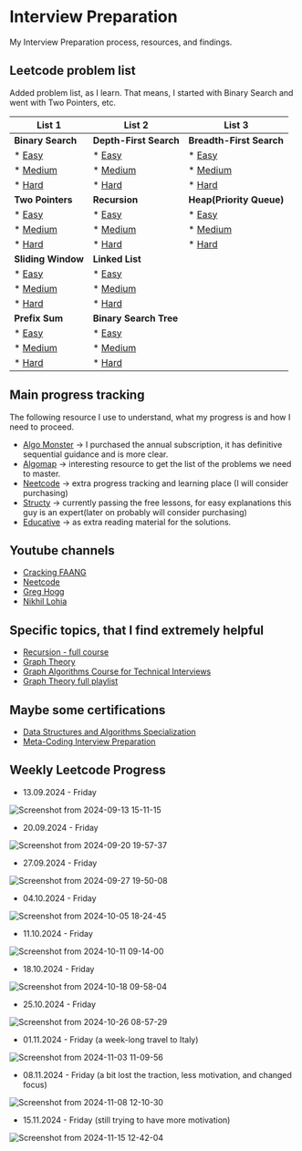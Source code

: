 # Interview Preparation

My Interview Preparation process, resources, and findings.

## Leetcode problem list

Added problem list, as I learn. That means, I started with Binary Search and went with Two Pointers, etc.

| List 1                                                                          | List 2                                                                              | List 3                   |
| ------------------------------------------------------------------------------- | ----------------------------------------------------------------------------------- | ------------------------ |
| **Binary Search**                                                               | **Depth-First Search**                                                              | **Breadth-First Search** |
| * [Easy](https://leetcode.com/problem-list/binary-search/?difficulty=EASY)      | * [Easy](https://leetcode.com/problem-list/depth-first-search/?difficulty=EASY)     | * [Easy](https://leetcode.com/problem-list/breadth-first-search/?difficulty=EASY)                                                                |
| * [Medium](https://leetcode.com/problem-list/binary-search/?difficulty=MEDIUM)  | * [Medium](https://leetcode.com/problem-list/depth-first-search/?difficulty=MEDIUM) | * [Medium](https://leetcode.com/problem-list/breadth-first-search/?difficulty=MEDIUM)                                                                |                         |
| * [Hard](https://leetcode.com/problem-list/binary-search/?difficulty=HARD)      | * [Hard](https://leetcode.com/problem-list/depth-first-search/?difficulty=HARD)     | * [Hard](https://leetcode.com/problem-list/breadth-first-search/?difficulty=Hard)                                                                |                        |
| **Two Pointers**                                                                | **Recursion**                                                                       | **Heap(Priority Queue)** |
| * [Easy](https://leetcode.com/problem-list/two-pointers/?difficulty=EASY)       | * [Easy](https://leetcode.com/problem-list/recursion/?difficulty=EASY)              | * [Easy](https://leetcode.com/problem-list/heap-priority-queue/?difficulty=EASY)                                                                |
| * [Medium](https://leetcode.com/problem-list/two-pointers/?difficulty=MEDIUM)   | * [Medium](https://leetcode.com/problem-list/recursion/?difficulty=MEDIUM)          | * [Medium](https://leetcode.com/problem-list/heap-priority-queue/?difficulty=MEDIUM)                                                                |
| * [Hard](https://leetcode.com/problem-list/two-pointers/?difficulty=HARD)       | * [Hard](https://leetcode.com/problem-list/recursion/?difficulty=HARD)              | * [Hard](https://leetcode.com/problem-list/heap-priority-queue/?difficulty=HARD)                                                                |
| **Sliding Window**                                                              | **Linked List**                                                                     |                          |
| * [Easy](https://leetcode.com/problem-list/sliding-window/?difficulty=EASY)     | * [Easy](https://leetcode.com/problem-list/linked-list/?difficulty=EASY)            |                          |
| * [Medium](https://leetcode.com/problem-list/sliding-window/?difficulty=MEDIUM) | * [Medium](https://leetcode.com/problem-list/linked-list/?difficulty=MEDIUM)        |                          |
| * [Hard](https://leetcode.com/problem-list/sliding-window/?difficulty=HARD)     | * [Hard](https://leetcode.com/problem-list/linked-list/?difficulty=MEDIUM)          |                          |
| **Prefix Sum**                                                                  | **Binary Search Tree**                                                              |                          |
| * [Easy](https://leetcode.com/problem-list/prefix-sum/?difficulty=EASY)         | * [Easy](https://leetcode.com/problem-list/binary-search-tree/?difficulty=EASY)     |                          |
| * [Medium](https://leetcode.com/problem-list/prefix-sum/?difficulty=MEDIUM)     | * [Medium](https://leetcode.com/problem-list/binary-search-tree/?difficulty=MEDIUM) |                          |
| * [Hard](https://leetcode.com/problem-list/prefix-sum/?difficulty=HARD)         | * [Hard](https://leetcode.com/problem-list/binary-search-tree/?difficulty=HARD)     |                          |


## Main progress tracking

The following resource I use to understand, what my progress is and how I need to proceed.

* [Algo Monster](https://algo.monster/) -> I purchased the annual subscription, it has definitive sequential guidance and is more clear.
* [Algomap](https://algomap.io/) -> interesting resource to get the list of the problems we need to master.
* [Neetcode](https://neetcode.io/) -> extra progress tracking and learning place (I will consider purchasing)
* [Structy](https://structy.net/) -> currently passing the free lessons, for easy explanations this guy is an expert(later on probably will consider purchasing)
* [Educative](https://www.educative.io/courses/grokking-coding-interview-patterns-python) -> as extra reading material for the solutions.

## Youtube channels

* [Cracking FAANG](https://www.youtube.com/@crackfaang)
* [Neetcode](https://www.youtube.com/@NeetCode)
* [Greg Hogg](https://www.youtube.com/@GregHogg)
* [Nikhil Lohia](https://www.youtube.com/@nikoo28)

## Specific topics, that I find extremely helpful

* [Recursion - full course](https://www.youtube.com/watch?v=IJDJ0kBx2LM)
* [Graph Theory](https://youtube.com/playlist?list=PLpXOY-RxVRTPPVLBP6-sz6CMWxhtrI-v_&si=Xn3EUW5QTgdk9KFK)
* [Graph Algorithms Course for Technical Interviews](https://www.youtube.com/watch?v=2_Uuixtc5i0)
* [Graph Theory full playlist](https://www.youtube.com/playlist?list=PLDV1Zeh2NRsDGO4--qE8yH72HFL1Km93P)


## Maybe some certifications

* [Data Structures and Algorithms Specialization](https://www.coursera.org/specializations/data-structures-algorithms)
* [Meta-Coding Interview Preparation](https://www.coursera.org/learn/coding-interview-preparation)

## Weekly Leetcode Progress

* 13.09.2024 - Friday

![Screenshot from 2024-09-13 15-11-15](https://github.com/user-attachments/assets/4c5eec89-cb73-4cd9-a067-c2a4bdc92f06)

* 20.09.2024 - Friday

![Screenshot from 2024-09-20 19-57-37](https://github.com/user-attachments/assets/761469b9-83fc-4b37-970d-2a10d4fb74db)

* 27.09.2024 - Friday

![Screenshot from 2024-09-27 19-50-08](https://github.com/user-attachments/assets/87835541-1351-441c-a94e-35791ebe461b)

* 04.10.2024 - Friday
  
![Screenshot from 2024-10-05 18-24-45](https://github.com/user-attachments/assets/2cfa9653-ab68-4dbe-be06-bacbc56b64ef)

* 11.10.2024 - Friday

![Screenshot from 2024-10-11 09-14-00](https://github.com/user-attachments/assets/aceb5083-6335-4945-a111-060f347a8e13)

* 18.10.2024 - Friday

![Screenshot from 2024-10-18 09-58-04](https://github.com/user-attachments/assets/0844cec5-94e5-4515-b19c-f4ecacb27890)

* 25.10.2024 - Friday

![Screenshot from 2024-10-26 08-57-29](https://github.com/user-attachments/assets/7d8e2d43-258d-4a80-8c75-751ee0059db9)

* 01.11.2024 - Friday (a week-long travel to Italy)

![Screenshot from 2024-11-03 11-09-56](https://github.com/user-attachments/assets/f8a7bdde-c760-405d-9b56-8a02ef3f279a)

* 08.11.2024 - Friday (a bit lost the traction, less motivation, and changed focus)

![Screenshot from 2024-11-08 12-10-30](https://github.com/user-attachments/assets/d42ae2bc-2b54-4928-9dd8-2fb5bef0b7d2)

* 15.11.2024 - Friday (still trying to have more motivation)

![Screenshot from 2024-11-15 12-42-04](https://github.com/user-attachments/assets/e2207d67-e970-4a40-a94b-c7735821bc60)





